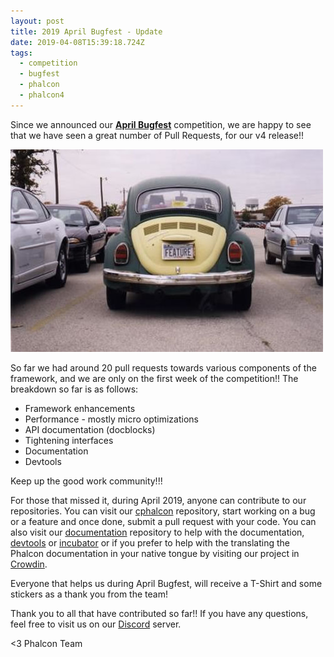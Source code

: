 ```yaml
---
layout: post
title: 2019 April Bugfest - Update
date: 2019-04-08T15:39:18.724Z
tags:
  - competition
  - bugfest
  - phalcon
  - phalcon4
---
```

Since we announced our [**April Bugfest**](https://blog.phalcon.io/post/competition-2019-april-bugfest) competition, we are happy to see that we have seen a great number of Pull Requests, for our v4 release!!
<!--more-->

![](/assets/files/feature.jpg)

So far we had around 20 pull requests towards various components of the framework, and we are only on the first week of the competition!! The breakdown so far is as follows:

- Framework enhancements
- Performance - mostly micro optimizations
- API documentation (docblocks)
- Tightening interfaces
- Documentation
- Devtools

Keep up the good work community!!!

For those that missed it, during April 2019, anyone can contribute to our repositories. You can visit our [cphalcon](https://github.com/phalcon/cphalcon) repository, start working on a bug or a feature and once done, submit a pull request with your code. You can also visit our [documentation](https://github.com/phalcon/docs) repository to help with the documentation, [devtools](https://github.com/phalcon/devtools) or [incubator](https://github.com/phalcon/incubator) or if you prefer to help with the translating the Phalcon documentation in your native tongue by visiting our project in [Crowdin](https://crowdin.com/project/phalcon-documentation).

Everyone that helps us during April Bugfest, will receive a T-Shirt and some stickers as a thank you from the team!

Thank you to all that have contributed so far!! If you have any questions, feel free to visit us on our [Discord](https://phalcon.link/discord) server.

<3 Phalcon Team
